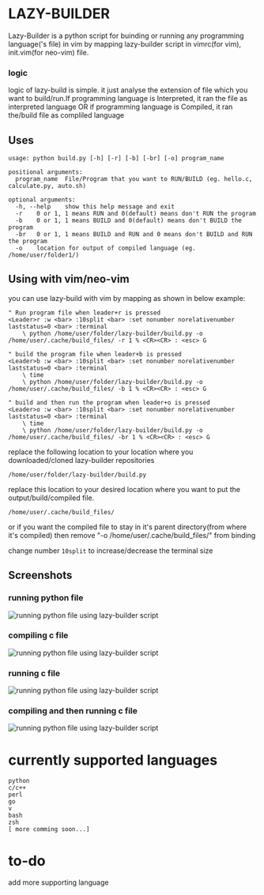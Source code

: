 # LAZY-BUILDER

Lazy-Builder is a python script for buinding or running any programming language('s file) in vim by mapping lazy-builder script in vimrc(for vim), init.vim(for neo-vim) file.

### logic
logic of lazy-build is simple. it just analyse the extension of file which you want to build/run.If programming language is Interpreted, it ran the file as interpreted language OR if programming language is Compiled, it ran the/build file as compliled language
 
## Uses


```
usage: python build.py [-h] [-r] [-b] [-br] [-o] program_name

positional arguments:
  program_name  File/Program that you want to RUN/BUILD (eg. hello.c, calculate.py, auto.sh)

optional arguments:
  -h, --help    show this help message and exit
  -r    0 or 1, 1 means RUN and 0(default) means don't RUN the program
  -b    0 or 1, 1 means BUILD and 0(default) means don't BUILD the program
  -br   0 or 1, 1 means BUILD and RUN and 0 means don't BUILD and RUN the program
  -o    location for output of compiled language (eg. /home/user/folder1/)

```

## Using with vim/neo-vim
you can use lazy-build with vim by mapping as shown in below example:
```
" Run program file when leader+r is pressed
<Leader>r :w <bar> :10split <bar> :set nonumber norelativenumber laststatus=0 <bar> :terminal
    \ python /home/user/folder/lazy-builder/build.py -o /home/user/.cache/build_files/ -r 1 % <CR><CR> : <esc> G

" build the program file when leader+b is pressed
<Leader>b :w <bar> :10split <bar> :set nonumber norelativenumber laststatus=0 <bar> :terminal
    \ time
    \ python /home/user/folder/lazy-builder/build.py -o /home/user/.cache/build_files/ -b 1 % <CR><CR> : <esc> G

" build and then run the program when leader+o is pressed
<Leader>o :w <bar> :10split <bar> :set nonumber norelativenumber laststatus=0 <bar> :terminal
    \ time
    \ python /home/user/folder/lazy-builder/build.py -o /home/user/.cache/build_files/ -br 1 % <CR><CR> : <esc> G
```
replace the following location to your location where you downloaded/cloned lazy-builder repositories
```
/home/user/folder/lazy-builder/build.py
```
replace this location to your desired location where you want to put the output/build/compiled file. 
```
/home/user/.cache/build_files/
```
or if you want the compiled file to stay in it's parent directory(from where it's compiled) then remove "-o /home/user/.cache/build_files/" from binding

change number ```10split``` to increase/decrease the terminal size

## Screenshots
### running python file
![running python file using lazy-builder script](https://i.imgur.com/gMNmBDQ.png)

### compiling c file
![running python file using lazy-builder script](https://i.imgur.com/JpzOiQi.png)

### running c file
![running python file using lazy-builder script](https://i.imgur.com/0ro8hxE.png)

### compiling and then running c file
![running python file using lazy-builder script](https://i.imgur.com/YLyRfcM.png)



# currently supported languages
```
python
c/c++
perl
go
v
bash
zsh
[ more comming soon...]
```
# to-do
add more supporting language
